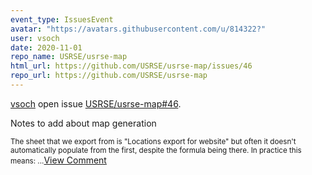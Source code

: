 ```yaml
---
event_type: IssuesEvent
avatar: "https://avatars.githubusercontent.com/u/814322?"
user: vsoch
date: 2020-11-01
repo_name: USRSE/usrse-map
html_url: https://github.com/USRSE/usrse-map/issues/46
repo_url: https://github.com/USRSE/usrse-map
---
```


<a href='https://github.com/vsoch' target='_blank'>vsoch</a> open issue <a href='https://github.com/USRSE/usrse-map/issues/46' target='_blank'>USRSE/usrse-map#46</a>.

<p>Notes to add about map generation</p><small>The sheet that we export from is "Locations export for website" but often it doesn't automatically populate from the first, despite the formula being there. In practice this means:...</small><a href='https://github.com/USRSE/usrse-map/issues/46' target='_blank'>View Comment</a>